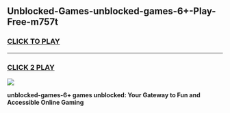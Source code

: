 
## Unblocked-Games-unblocked-games-6+-Play-Free-m757t
<h3>
<a href="https://premium76.site?title=unblocked-games-6+&ref=23A">CLICK TO PLAY</a></h3>
<hr>

<h3>
<a href="https://premium76.site?title=unblocked-games-6+&ref=23A">CLICK 2 PLAY</a>
  
</h3>

<a href="https://premium76.site?title=unblocked-games-6+&ref=23A"><img src="https://clearcache.store/games.png"></a>


**unblocked-games-6+ games unblocked: Your Gateway to Fun and Accessible Online Gaming**
